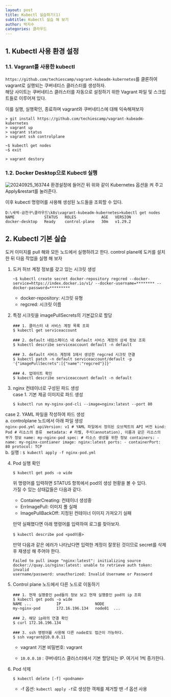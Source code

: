 ```yaml
---
layout: post
title: Kubectl 실습하기(1)
subtitle: Kubectl 실습 해 보기
author: 박지수
categories: 클라우드
---
```


## 1. Kubectl 사용 환경 설정
### 1.1. Vagrant를 사용한 kubectl
`https://github.com/techiescamp/vagrant-kubeadm-kubernetes`를 클론하여 vagrant로 실행되는 쿠버네티스 클러스터를 생성하자.  
해당 사이트는 쿠버네티스 클러스터를 자동으로 설정하기 위한 Vagrant 파일 및 스크립트들로 이루어져 있다.  

이를 실행, 실행확인, 종료하며 vagrant와 쿠버네티스에 대해 익숙해져보자  
```
> git install https://github.com/techiescamp/vagrant-kubeadm-kubernetes
> vagrant up 
> vagrant status
> vagrant ssh controlplane

~$ kubectl get nodes
~$ exit

> vagrant destory
```

### 1.2. Docker Desktop으로 Kubectl 실행
![20240925_163744](https://github.com/user-attachments/assets/06633eee-0381-40ce-9380-a33d8883c65f)
환경설정에 들어간 뒤 위와 같이 Kubernetes 옵션을 켜 주고 Apply&restart를 눌러준다.

이후 kubectl 명령어를 사용해 생성된 노드들을 조회할 수 있다.
```
D:\새싹-금천구\클라우드\k8s\vagrant-kubeadm-kubernetes>kubectl get nodes
NAME             STATUS   ROLES           AGE   VERSION
docker-desktop   Ready    control-plane   30m   v1.29.2
```

## 2. Kubectl 기본 실습
도커 이미지를 pull 해와 모든 노드에서 실행하려고 한다. control plane에 도커를 설치한 뒤 다음 작업을 실행 해 보자

1.  도커 허브 계정 정보를 갖고 있는 시크릿 생성  
	```
	~$ kubectl create secret docker-repository regcred --docker-service=https://index.docker.io/v1/ --docker-username=******** --docker-password=*********
	```  
    - docker-repository: 시크릿 유형
    - regcred: 시크릿 이름  

2. 특정 시크릿을 imagePullSecrets의 기본값으로 할당  
	```
	### 1. 클러스터 내 서비스 계정 목록 조회
	$ kubectl get serviceaccount

	### 2. default 네임스페이스 내 default 서비스 계정의 상세 정보 조회
	$ kubectl describe serviceaccount default -n default

	### 3. default 서비스 계정에 1에서 생성한 regcred 시크릿 연결
	$ kubectl patch -n default serviceaccount/default -p '{"imagePullSecrets":[{"name":"regcred"}]}'

	### 4. 업데이트 확인
	$ kubectl describe serviceaccount default -n default
	```

3. nginx 컨테이너로 구성된 파드 생성  
	case 1. 기본 제공 이미지로 파드 생성  
	```
	$ kubectl run my-nginx-pod-cli --image=nginx:latest --port 80
	```  
  case 2. YAML 파일을 작성하여 파드 생성  
		a. controlplane 노드에서 아래 파일 생성  
      ``` nginx-pod.yml
      apiVersion: v1 # YAML 파일에서 정의된 오브젝트의 API 버전
      kind: Pod # 리소스의 종류 
      metadata: # 라벨, 주석(annotation), 이름과 같은 리소스의 부가 정보
      name: my-nginx-pod
      spec: # 리소스 생성을 위한 정보
        containers:
          - name: my-nginx-contianer
          image: nginx:latest
          ports:
            - containerPort: 80
            protocol: TCP
      ```  
    b. 실행 : ```$ kubectl apply -f nginx-pod.yml```  

4. Pod 실행 확인  
	```
	$ kubectl get pods -o wide
	```  
	위 명령어를 입력하면 STATUS 항목에서 pod의 생성 현황을 볼 수 있다.  
  가질 수 있는 상태값들은 다음과 같다.  
	- ContainerCreating: 컨테이너 생성중
	- ErrImagePull: 이미지 풀 실패
	- ImagePullBackOff: 지정된 컨테이너 이미지 가져오기 실패

	만약 실패했다면 아래 명령어를 입력하여 로그를 찾아보자.  
	```
	$ kubectl describe pod <pod이름>
	```  
	만약 다음과 같은 에러가 나타났다면 입력한 계정이 잘못된 것이므로 secret를 삭제 후 재생성 해 주어야 한다.  
	```
	Failed to pull image "nginx:latest": initializing source
	docker://quay.io/nginx:latest: unable to retrieve auth token: invalid
	username/password: unauthorized: Invalid Username or Password
	```  

6. Control plane 노드에서 다른 노드로 이동하기  
	```
	### 1. 현재 실행중인 pod들의 정보 보고 현재 실행중인 pod의 ip 조회 
	$ kubectl get pods -o wide
	NAME ...           IP               NODE
    my-nginx-pod       172.16.196.134   node01  ...
    
	### 2. 해당 ip와의 연결 확인
	$ curl 172.16.196.134

	### 3. ssh 명령어를 사용해 다른 node로도 접근이 가능하다.
	$ ssh vagrant@10.0.0.11
	```  
  	- vagrant 기본 비밀번호: vagrant  

    - `10.0.0.10` : 쿠버네티스 클러스터에서 기본 할당되는 IP. 여기서 1씩 증가한다.

8. Pod 삭제  
	```
	$ kubectl delete [-f] <podname>
	```  
	- -f 옵션: `kubectl apply -f`로 생성한 객체를 제거할 땐 -f 옵션 사용
